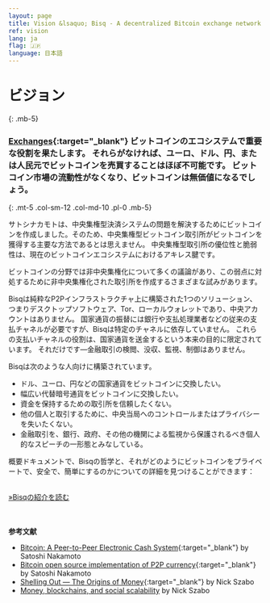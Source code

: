 ```yaml
---
layout: page
title: Vision &lsaquo; Bisq - A decentralized Bitcoin exchange network
ref: vision
lang: ja
flag: 🇯🇵
language: 日本語
---
```

# ビジョン
{: .mb-5}

### [Exchanges](https://en.wikipedia.org/wiki/Bitcoin_exchange#List_of_Bitcoin_Exchanges){:target="_blank"} ビットコインのエコシステムで重要な役割を果たします。 それらがなければ、ユーロ、ドル、円、または人民元でビットコインを売買することはほぼ不可能です。 ビットコイン市場の流動性がなくなり、ビットコインは無価値になるでしょう。
{: .mt-5 .col-sm-12 .col-md-10 .pl-0 .mb-5}



<div class="row mb-sm-4 mb-md-0 col-sm-12 col-md-8">

<p>サトシナカモトは、中央集権型決済システムの問題を解決するためにビットコインを作成しました。そのため、中央集権型ビットコイン取引所がビットコインを獲得する主要な方法であるとは思えません。 中央集権型取引所の優位性と脆弱性は、現在のビットコインエコシステムにおけるアキレス腱です。
</p>

<p>ビットコインの分野では非中央集権化について多くの議論があり、この弱点に対処するために非中央集権化された取引所を作成するさまざまな試みがあります。</p>

<p>Bisqは純粋なP2Pインフラストラクチャ上に構築された1つのソリューション、つまりデスクトップソフトウェア、Tor、ローカルウォレットであり、中央アカウントはありません。 国家通貨の振替には銀行や支払処理業者などの従来の支払チャネルが必要ですが、Bisqは特定のチャネルに依存していません。 これらの支払いチャネルの役割は、国家通貨を送金するという本来の目的に限定されています。 それだけです―金融取引の検閲、没収、監視、制御はありません。
</p>
<p>Bisqは次のような人向けに構築されています。</p>

  <ul>
  <li>ドル、ユーロ、円などの国家通貨をビットコインに交換したい。</li>
  <li>幅広い代替暗号通貨をビットコインに交換したい。</li>
  <li>資金を保持するための取引所を信頼したくない。</li>
  <li>他の個人と取引するために、中央当局へのコントロールまたはプライバシーを失いたくない。</li>
  <li>金融取引を、銀行、政府、その他の機関による監視から保護されるべき個人的なスピーチの一形態とみなしている。</li>
</ul>

<p>概要ドキュメントで、Bisqの哲学と、それがどのようにビットコインをプライベートで、安全で、簡単にするのかについての詳細を見つけることができます：</p>

<p><br>
<a href="https://docs.bisq.network/intro.html" target="_blank" rel="noopener">»Bisqの紹介を読む</a></p>

</div>




<br><br>
**参考文献**

 - [Bitcoin: A Peer-to-Peer Electronic Cash System](https://bitcoin.org/bitcoin.pdf){:target="_blank"} by Satoshi Nakamoto
 - [Bitcoin open source implementation of P2P currency](http://p2pfoundation.ning.com/forum/topics/bitcoin-open-source){:target="_blank"} by Satoshi Nakamoto
 - [Shelling Out &#8212; The Origins of Money](http://web.archive.org/web/20160921140955/http://szabo.best.vwh.net/shell.html){:target="_blank"} by Nick Szabo
 - [Money, blockchains, and social scalability](http://unenumerated.blogspot.com/2017/02/money-blockchains-and-social-scalability.html) by Nick Szabo
